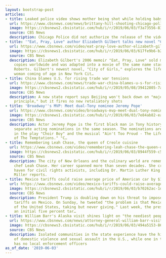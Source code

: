 ```yaml
---
layout: bootstrap-post
articles:
- title: Leaked police video shows mother being shot while holding baby
  url: https://www.cbsnews.com/news/brittany-hill-shooting-chicago-police-video-leaked-mother-shot-holding-her-baby/
  image: https://cbsnews2.cbsistatic.com/hub/i/r/2019/06/03/f3a73556-8361-42c9-ab33-af2828863431/thumbnail/1200x630/e6a030426c637c85f938d1e374d7312e/britanny-hill-a874aac1af7749ad8296aa5ba7cdfaec.jpg
  source: CBS News
  description: Chicago Police did not authorize the release of the video footage
- title: '"Eat, Pray, Love" author Elizabeth Gilbert talks new novel "City of Girls"'
  url: https://www.cbsnews.com/video/eat-pray-love-author-elizabeth-gilbert-talks-new-novel-city-of-girls/
  image: https://cbsnews1.cbsistatic.com/hub/i/r/2019/06/03/617fe9b6-b28d-45b9-8a73-706016dbbe5f/thumbnail/1200x630/36044360fa393db975e858fc88527638/0603-ctm-cityofgirlsqa-gilbert-1865208-640x360.jpg
  source: CBS News
  description: Elizabeth Gilbert's 2006 memoir "Eat, Pray, Love" sold millions of
    copies worldwide and was adapted into a movie of the same name starring Julia
    Roberts. Gilbert's newest novel, "City of Girls," explores the life of a young
    woman coming of age in New York Cit…
- title: China blames U.S. for rising trade war tensions
  url: https://www.cbsnews.com/news/trade-war-china-blames-u-s-for-rising-tensions/
  image: https://cbsnews2.cbsistatic.com/hub/i/r/2019/05/08/39412805-7a73-49a6-a5c5-618a900c732b/thumbnail/1200x630/42457adc303a707de45040a15db181be/gettyimages-1089423344.jpg
  source: CBS News
  description: A new state report says Beijing won't back down on "major issues of
    principle," but it fires no new retaliatory shots
- title: 'Broadway''s MVP: Meet dual-Tony nominee Jeremy Pope'
  url: https://www.cbsnews.com/video/broadways-mvp-meet-dual-tony-nominee-jeremy-pope/
  image: https://cbsnews1.cbsistatic.com/hub/i/r/2019/06/03/7e84ab82-ea50-49b3-a49f-0b39310adc7b/thumbnail/1200x630/db908daf20d60f8408f088a534cde2e2/0603-ctm-tonysjeremypope-king-1865200-640x360.jpg
  source: CBS News
  description: Actor Jeremy Pope is the first black man in Tony history to earn two
    separate acting nominations in the same season. The nominations are for his performances
    in the play "Choir Boy" and the musical "Ain't Too Proud - The Life and Times
    of The Temptations." "C…
- title: Remembering Leah Chase, the queen of Creole cuisine
  url: https://www.cbsnews.com/video/remembering-leah-chase-the-queen-of-creole-cuisine/
  image: https://cbsnews2.cbsistatic.com/hub/i/r/2019/06/03/8944f559-c55d-4bd6-a9de-f8ac83c8e064/thumbnail/1200x630/98a7b17cb251c71563270f3687ba2c96/0603-ctm-celebratingleahchase-miller-1865196-640x360.jpg
  source: CBS News
  description: The city of New Orleans and the culinary world are remembering legendary
    chef Leah Chase. Her career spanned more than seven decades. She created a safe
    haven for civil rights activists, including Dr. Martin Luther King Jr. Michelle
    Miller reports.
- title: Mexico tariffs could raise average price of American car by $1,500
  url: https://www.cbsnews.com/video/mexico-tariffs-could-raise-average-price-of-american-car-by-1500/
  image: https://cbsnews2.cbsistatic.com/hub/i/r/2019/06/03/b70262ac-1d99-4bc0-9ac1-12a2f1f07260/thumbnail/1200x630/be5e96c75aad3a820bda49027234752e/0603-ctm-mexicotariffsqa-schlesinger-1865185-640x360.jpg
  source: CBS News
  description: President Trump is doubling down on his threat to impose new trade
    tariffs on Mexico. On Sunday, he tweeted "the problem is that Mexico is an abuser
    of the United States, taking but never giving." Last week, the president announced
    an initial five percent tar…
- title: William Barr's Alaska visit shines light on "the neediest people"
  url: https://www.cbsnews.com/news/attorney-general-william-barr-visits-alaska-shines-light-on-public-safety-emergency/
  image: https://cbsnews3.cbsistatic.com/hub/i/r/2019/06/03/494a5153-8664-44e5-b96f-b6bcec5389d7/thumbnail/1200x630g2/02a3c93728018cf9aa29dcb15701d47f/william-barr-in-alaska-interview-promo.jpg
  source: CBS News
  description: Isolated communities in the state experience have the highest rates
    of domestic violence and sexual assault in the U.S., while one in three towns
    has no local enforcement officers
as_of_date: '2019-06-03'
---
```


